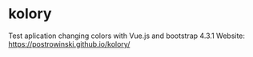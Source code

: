 # kolory
Test aplication changing colors with Vue.js and bootstrap 4.3.1
Website: https://postrowinski.github.io/kolory/
